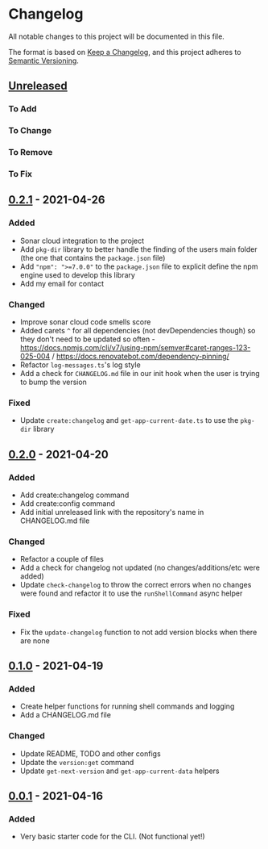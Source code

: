 # Changelog

All notable changes to this project will be documented in this file.

The format is based on [Keep a Changelog](https://keepachangelog.com/en/1.0.0/),
and this project adheres to [Semantic Versioning](https://semver.org/spec/v2.0.0.html).

## [Unreleased]

### To Add

### To Change

### To Remove

### To Fix

## [0.2.1] - 2021-04-26

### Added

- Sonar cloud integration to the project
- Add `pkg-dir` library to better handle the finding of the users main folder (the one that contains the `package.json` file)
- Add `"npm": ">=7.0.0"` to the `package.json` file to explicit define the npm engine used to develop this library
- Add my email for contact

### Changed

- Improve sonar cloud code smells score
- Added carets `^` for all dependencies (not devDependencies though) so they don't need to be updated so often - <https://docs.npmjs.com/cli/v7/using-npm/semver#caret-ranges-123-025-004> / <https://docs.renovatebot.com/dependency-pinning/>
- Refactor `log-messages.ts`'s log style
- Add a check for `CHANGELOG.md` file in our init hook when the user is trying to bump the version

### Fixed

- Update `create:changelog` and `get-app-current-date.ts` to use the `pkg-dir` library

## [0.2.0] - 2021-04-20

### Added

- Add create:changelog command
- Add create:config command
- Add initial unreleased link with the repository's name in CHANGELOG.md file

### Changed

- Refactor a couple of files
- Add a check for changelog not updated (no changes/additions/etc were added)
- Update `check-changelog` to throw the correct errors when no changes were found and refactor it to use the `runShellCommand` async helper

### Fixed

- Fix the `update-changelog` function to not add version blocks when there are none

## [0.1.0] - 2021-04-19

### Added

- Create helper functions for running shell commands and logging
- Add a CHANGELOG.md file

### Changed

- Update README, TODO and other configs
- Update the `version:get` command
- Update `get-next-version` and `get-app-current-data` helpers

## [0.0.1] - 2021-04-16

### Added

- Very basic starter code for the CLI. (Not functional yet!)

[unreleased]: https://github.com/azedo/relper-cli/compare/v0.2.1...main
[0.2.1]: https://github.com/azedo/relper-cli/releases/tag/v0.2.1
[0.2.0]: https://github.com/azedo/relper-cli/releases/tag/v0.2.0
[0.1.0]: https://github.com/azedo/relper-cli/releases/tag/v0.1.0
[0.0.1]: https://github.com/azedo/relper-cli/releases/tag/v0.0.1

